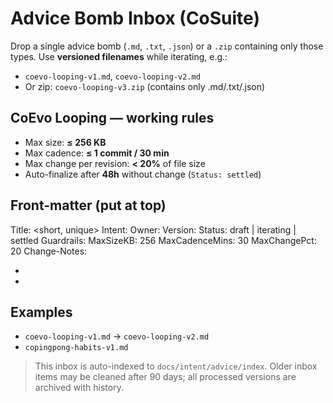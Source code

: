 # Advice Bomb Inbox (CoSuite)

Drop a single advice bomb (`.md`, `.txt`, `.json`) or a `.zip` containing only those types.
Use **versioned filenames** while iterating, e.g.:
- `coevo-looping-v1.md`, `coevo-looping-v2.md`
- Or zip: `coevo-looping-v3.zip` (contains only .md/.txt/.json)

## CoEvo Looping — working rules
- Max size: **≤ 256 KB**
- Max cadence: **≤ 1 commit / 30 min**
- Max change per revision: **< 20%** of file size
- Auto-finalize after **48h** without change (`Status: settled`)

## Front-matter (put at top)
Title: <short, unique>
Intent: <what should improve>
Owner: <session or handle>
Version: <YYYY-MM-DDThh-mm-ss>
Status: draft | iterating | settled
Guardrails:
  MaxSizeKB: 256
  MaxCadenceMins: 30
  MaxChangePct: 20
Change-Notes:
  - <one line>
  - <one line>

## Examples
- `coevo-looping-v1.md` → `coevo-looping-v2.md`
- `copingpong-habits-v1.md`

> This inbox is auto-indexed to `docs/intent/advice/index`. Older inbox items may be cleaned after 90 days;
> all processed versions are archived with history.

